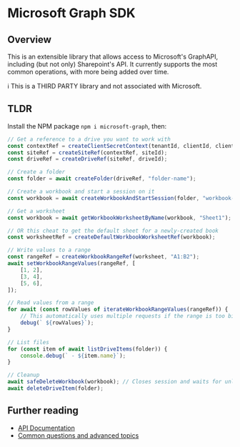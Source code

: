# Microsoft Graph SDK
## Overview
This is an extensible library that allows access to Microsoft's GraphAPI, including (but not only) Sharepoint's API. It currently supports the most common operations, with more being added over time.

ℹ️ This is a THIRD PARTY library and not associated with Microsoft.

## TLDR
Install the NPM package `npm i microsoft-graph`, then:

```typescript
// Get a reference to a drive you want to work with
const contextRef = createClientSecretContext(tenantId, clientId, clientSecret);
const siteRef = createSiteRef(contextRef, siteId);
const driveRef = createDriveRef(siteRef, driveId);

// Create a folder
const folder = await createFolder(driveRef, "folder-name");

// Create a workbook and start a session on it
const workbook = await createWorkbookAndStartSession(folder, "workbook-name");

// Get a worksheet
const workbook = await getWorkbookWorksheetByName(workbook, "Sheet1");

// OR this cheat to get the default sheet for a newly-created book
const worksheetRef = createDefaultWorkbookWorksheetRef(workbook);

// Write values to a range
const rangeRef = createWorkbookRangeRef(worksheet, "A1:B2");
await setWorkbookRangeValues(rangeRef, [
	[1, 2],
	[3, 4],
	[5, 6],
]);

// Read values from a range
for await (const rowValues of iterateWorkbookRangeValues(rangeRef)) {
	// This automatically uses multiple requests if the range is too big for a single request
	debug(` ${rowValues}`);
}

// List files
for (const item of await listDriveItems(folder)) {
	console.debug(` - ${item.name}`);
}

// Cleanup
await safeDeleteWorkbook(workbook); // Closes session and waits for unlock
await deleteDriveItem(folder);
```

## Further reading
* [API Documentation](/docs/api/README.md)
* [Common questions and advanced topics](/docs/topics/README.md)
